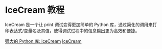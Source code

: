 # IceCream 教程

<show-structure depth="3"/>

IceCream 是一个让 print 调试变得更加简单的 Python 库，通过简化的调用来打印表达式/变量名及其值，使得调试过程中的信息输出更为高效和便捷。


<seealso>
<category ref="ref_docs">
    <a href="https://mp.weixin.qq.com/s/OJYpYKdePmwbVnU7onQTIQ">强大的 Python 库: IceCream</a>
</category>
<category ref="ref_github">
    <a href="https://github.com/gruns/icecream">IceCream</a>
</category>
<category ref="ref_issues">
</category>
<category ref="ref_hf">
</category>
<category ref="ref_ms">
</category>
</seealso>